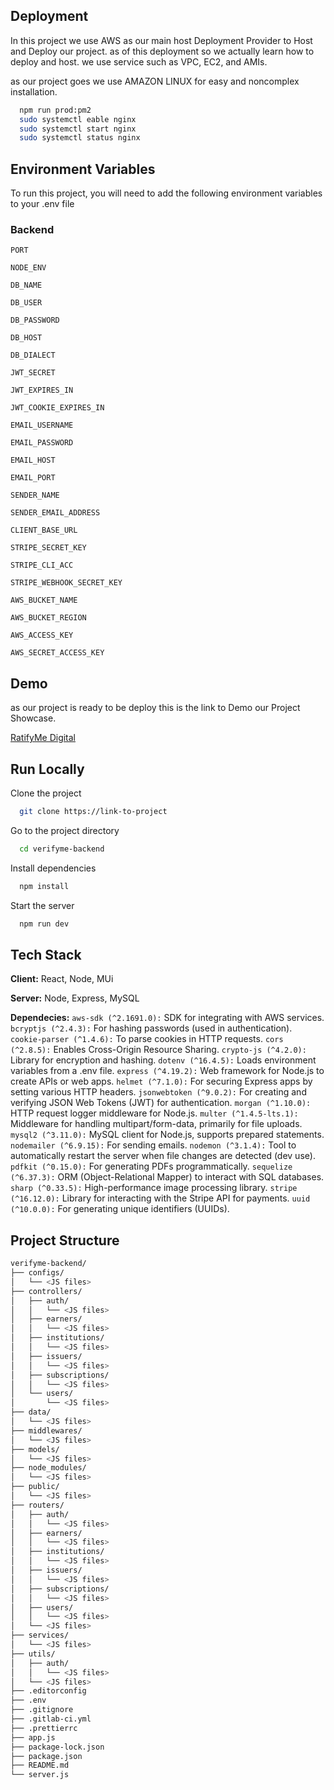 
## Deployment

In this project we use AWS as our main host Deployment Provider to Host and Deploy our project. as of this deployment so we actually learn how to deploy and host. we use service such as VPC, EC2, and AMIs. 

as our project goes we use AMAZON LINUX for easy and noncomplex installation.

```bash
  npm run prod:pm2
  sudo systemctl eable nginx
  sudo systemctl start nginx
  sudo systemctl status nginx
```
## Environment Variables

To run this project, you will need to add the following environment variables to your .env file

### Backend
`PORT`

`NODE_ENV`

`DB_NAME`

`DB_USER`

`DB_PASSWORD`

`DB_HOST`

`DB_DIALECT`

`JWT_SECRET`

`JWT_EXPIRES_IN`

`JWT_COOKIE_EXPIRES_IN`

`EMAIL_USERNAME`

`EMAIL_PASSWORD`

`EMAIL_HOST`

`EMAIL_PORT`

`SENDER_NAME`

`SENDER_EMAIL_ADDRESS`

`CLIENT_BASE_URL`

`STRIPE_SECRET_KEY`

`STRIPE_CLI_ACC`

`STRIPE_WEBHOOK_SECRET_KEY`

`AWS_BUCKET_NAME`

`AWS_BUCKET_REGION`

`AWS_ACCESS_KEY`

`AWS_SECRET_ACCESS_KEY`

## Demo

as our project is ready to be deploy this is the link to Demo our Project Showcase.

[RatifyMe Digital](www.ratifyme.digital)
## Run Locally

Clone the project

```bash
  git clone https://link-to-project
```

Go to the project directory

```bash
  cd verifyme-backend
```

Install dependencies

```bash
  npm install
```

Start the server

```bash
  npm run dev
```


## Tech Stack

**Client:** React, Node, MUi

**Server:** Node, Express, MySQL

**Dependecies:** 
`aws-sdk (^2.1691.0):` SDK for integrating with AWS services.
`bcryptjs (^2.4.3):` For hashing passwords (used in authentication).
`cookie-parser (^1.4.6):` To parse cookies in HTTP requests.
`cors (^2.8.5):` Enables Cross-Origin Resource Sharing.
`crypto-js (^4.2.0):` Library for encryption and hashing.
`dotenv (^16.4.5):` Loads environment variables from a .env file.
`express (^4.19.2):` Web framework for Node.js to create APIs or web apps.
`helmet (^7.1.0):` For securing Express apps by setting various HTTP headers.
`jsonwebtoken (^9.0.2):` For creating and verifying JSON Web Tokens (JWT) for authentication.
`morgan (^1.10.0):` HTTP request logger middleware for Node.js.
`multer (^1.4.5-lts.1):` Middleware for handling multipart/form-data, primarily for file uploads.
`mysql2 (^3.11.0):` MySQL client for Node.js, supports prepared statements.
`nodemailer (^6.9.15):` For sending emails.
`nodemon (^3.1.4):` Tool to automatically restart the server when file changes are detected (dev use).
`pdfkit (^0.15.0):` For generating PDFs programmatically.
`sequelize (^6.37.3):` ORM (Object-Relational Mapper) to interact with SQL databases.
`sharp (^0.33.5):` High-performance image processing library.
`stripe (^16.12.0):` Library for interacting with the Stripe API for payments.
`uuid (^10.0.0):` For generating unique identifiers (UUIDs).

## Project Structure

```Bash
verifyme-backend/
├── configs/
│   └── <JS files>
├── controllers/
│   ├── auth/
│   │   └── <JS files>
│   ├── earners/
│   │   └── <JS files>
│   ├── institutions/
│   │   └── <JS files>
│   ├── issuers/
│   │   └── <JS files>
│   ├── subscriptions/
│   │   └── <JS files>
│   └── users/
│       └── <JS files>
├── data/
│   └── <JS files>
├── middlewares/
│   └── <JS files>
├── models/
│   └── <JS files>
├── node_modules/
│   └── <JS files>
├── public/
│   └── <JS files>
├── routers/
│   ├── auth/
│   │   └── <JS files>
│   ├── earners/
│   │   └── <JS files>
│   ├── institutions/
│   │   └── <JS files>
│   ├── issuers/
│   │   └── <JS files>
│   ├── subscriptions/
│   │   └── <JS files>
│   ├── users/
│   │   └── <JS files>
│   └── <JS files>
├── services/
│   └── <JS files>
├── utils/
│   ├── auth/
│   │   └── <JS files>
│   └── <JS files>
├── .editorconfig
├── .env
├── .gitignore
├── .gitlab-ci.yml
├── .prettierrc
├── app.js
├── package-lock.json
├── package.json
├── README.md
└── server.js
```